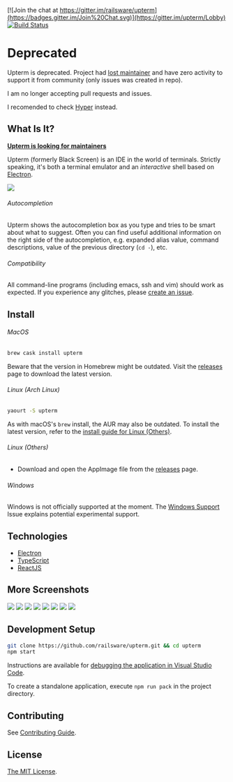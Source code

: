 [![Join the chat at https://gitter.im/railsware/upterm](https://badges.gitter.im/Join%20Chat.svg)](https://gitter.im/upterm/Lobby)
[![Build Status](https://travis-ci.org/railsware/upterm.svg?branch=master)](https://travis-ci.org/railsware/upterm)

# Deprecated

Upterm is deprecated. Project had [lost maintainer](https://github.com/railsware/upterm/issues/1301#issue-327003344) and have zero activity to support it from community (only issues was created in repo).

I am no longer accepting pull requests and issues.

I recomended to check [Hyper](https://hyper.is/) instead.

What Is It?
-----------

**[Upterm is looking for maintainers](https://github.com/railsware/upterm/issues/1301)**

Upterm (formerly Black Screen) is an IDE in the world of terminals. Strictly speaking, it's both a
terminal emulator and an *interactive* shell based on [Electron](http://electron.atom.io/).

![](README/main.png)

###### Autocompletion

Upterm shows the autocompletion box as you type and tries to be smart about what to suggest.
Often you can find useful additional information on the right side of the autocompletion, e.g. expanded alias value,
command descriptions, value of the previous directory (`cd -`), etc.

###### Compatibility

All command-line programs (including emacs, ssh and vim) should work as expected. If you experience any glitches, please [create an issue](https://github.com/railsware/upterm/issues/new).

Install 
------------

###### MacOS

```bash
brew cask install upterm
```

Beware that the version in Homebrew might be outdated. Visit the [releases](https://github.com/railsware/upterm/releases) page to download the latest version.

###### Linux *(Arch Linux)*
```bash
yaourt -S upterm
```

As with macOS's `brew` install, the AUR may also be outdated. To install the latest version, refer to the [install guide for Linux (Others)](#linux-others).

###### Linux *(Others)*

* Download and open the AppImage file from the [releases](https://github.com/railsware/upterm/releases) page.

###### Windows

Windows is not officially supported at the moment. The [Windows Support](https://github.com/railsware/upterm/issues/800) Issue explains potential experimental support.

Technologies
------------

* [Electron](http://electron.atom.io/)
* [TypeScript](http://www.typescriptlang.org/)
* [ReactJS](https://facebook.github.io/react/)


More Screenshots
----------------

![](README/npm_autocompletion.png)
![](README/error.png)
![](README/top_autocompletion.png)
![](README/json_prettyfier.png)
![](README/vim.png)
![](README/emacs.png)
![](README/htop.png)
![](README/cd.png)

Development Setup
------------

```bash
git clone https://github.com/railsware/upterm.git && cd upterm
npm start
```
Instructions are available for [debugging the application in Visual Studio Code](docs/vscodedebugging.md).

To create a standalone application, execute `npm run pack` in the project directory.

Contributing
------------

See [Contributing Guide](CONTRIBUTING.md).

License
-------

[The MIT License](LICENSE).
